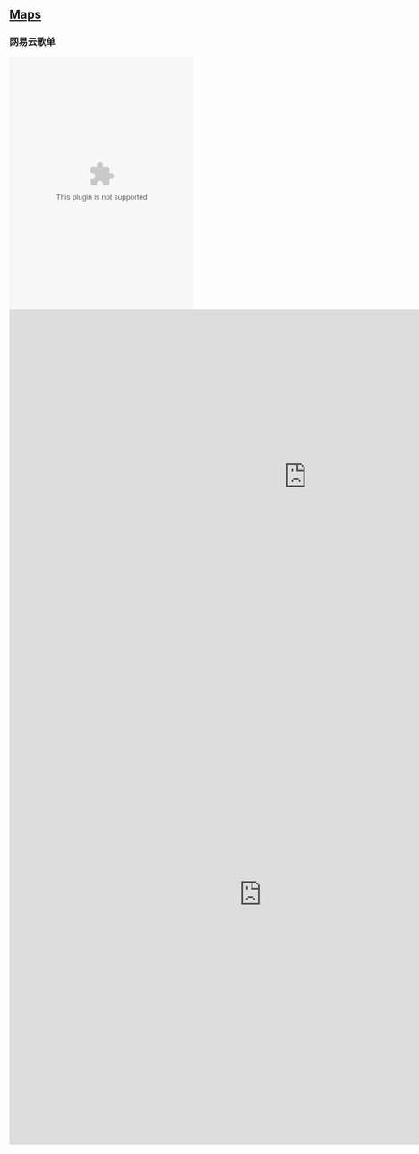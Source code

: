 
## [Maps](http://jankinbai.icoc.in)


### 网易云歌单

<embed src="//music.163.com/style/swf/widget.swf?sid=819268134&type=0&auto=1&width=310&height=430" width="330" height="450"  allowNetworking="all">
<iframe width="1062" height="597" src="https://www.youtube.com/embed/pPdk2-neduU" frameborder="0" allow="autoplay; encrypted-media" allowfullscreen></iframe>
<iframe width="900" height="895" src="https://cybermap.kaspersky.com/cn/widget/dynamic/dark" frameborder="0">
